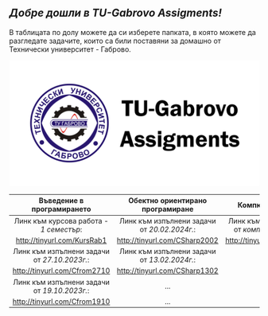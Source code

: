 <link href="readme-style.css" rel="stylesheet">

<h2><i>Добре дошли в TU-Gabrovo Assigments!</i></h2>
<p font-size="30px"> В таблицата по долу можете да си изберете папката, в която можете да разгледате задачите, които са били поставяни за домашно от Технически университет - Габрово.</p>
<p><img src="https://github.com/BobiG04/TUGabAssigments/blob/master/%D0%9A%D0%BE%D0%BC%D0%BF%D1%8E%D1%82%D1%8A%D1%80%D0%BD%D0%B0%20%D0%B3%D1%80%D0%B0%D1%84%D0%B8%D0%BA%D0%B0/Git_TUGabAssigments.png" alt="Банер на TU Gab Assigments"></p>

| Въведение в програмирането | Обектно ориентирано програмиране | Компютърна графика |
| :-------------: | :-------------: | :-----: |
| Линк към курсова работа - <br> *1 семестър*: | Линк към изпълнени задачи от *20.02.2024г.*: | Линк към изпълнени задачи от *компютърна графика*: |
| http://tinyurl.com/KursRab1 | http://tinyurl.com/CSharp2002  | http://tinyurl.com/CompGraphs |
| Линк към изпълнени задачи от *27.10.2023г.*: | Линк към изпълнени задачи от *13.02.2024г.*: | ... |
| http://tinyurl.com/Cfrom2710 | http://tinyurl.com/CSharp1302 | ... |
| Линк към изпълнени задачи от *19.10.2023г.*: | ... | ... |
| http://tinyurl.com/Cfrom1910 | ... | ... |

<!-- <div class="TableDiv"> 
    <tr>
        <th>Въведение в програмирането</th>
        <th>Обектно ориентирано програмиране</th>
        <th>Компютърна графика</th>
    </tr>
    <tr>
        <td><i>Линк към курсова работа - 1 семестър:</i></td>
        <td><i>Линк към изпълнени задачи от 20.02.2024г.:</i></td>
        <td><i>Линк към изпълнени задачи от компютърна графика:</i></td>
    </tr>
    <tr>
        <td><a href="http://tinyurl.com/KursRab1"></td>
        <td><a href="http://tinyurl.com/CSharp2002"></td>
        <td><a href="http://tinyurl.com/CompGraphs"></td>
    </tr>
    <tr>
        <td><a href="http://tinyurl.com/Cfrom2710"></td>
        <td><a href="http://tinyurl.com/CSharp1302"></td>
        <td>...</td>
    </tr>
    <tr>
        <td><a href="http://tinyurl.com/Cfrom1910"></td>
        <td>...</td>
        <td>...</td>
    </tr>
</div>

-->

<!-- 

![alt text](https://github.com/BobiG04/TUGabAssigments/blob/master/%D0%9A%D0%BE%D0%BC%D0%BF%D1%8E%D1%82%D1%8A%D1%80%D0%BD%D0%B0%20%D0%B3%D1%80%D0%B0%D1%84%D0%B8%D0%BA%D0%B0/Git_TUGabAssigments.png "Банер на TU Gab Assigments")

## *Добре* *дошли* *в* *TU* *Gab* *Assigments!* 
### В таблицата по долу можете да си изберете папката, в която можете да разгледате задачите, които са били поставяни за домашно от Технически университет - Габрово 

| Въведение в програмирането | Обектно ориентирано програмиране | Компютърна графика |
| :-------------: | :-------------: | :-----: |
| Линк към курсова работа - 1 семестър: | Линк към изпълнени задачи от 20.02.2024г.: | Линк към изпълнени задачи от компютърна графика: |
| http://tinyurl.com/KursRab1 | http://tinyurl.com/CSharp2002  | http://tinyurl.com/CompGraphs |
| Линк към изпълнени задачи от 27.10.2023г.: | Линк към изпълнени задачи от 13.02.2024г.: | ... |
| http://tinyurl.com/Cfrom2710 | http://tinyurl.com/CSharp1302 | ... |
| Линк към изпълнени задачи от 19.10.2023г.: | ... | ... |
| http://tinyurl.com/Cfrom1910 | ... | ... |

-->

<!--

|  |  |  |
| ------------- | :-------------: | -----: |

## Линк към изпълнени задачи от 20.02.2024г.:
### https://github.com/BobiG04/TUGabAssigments/tree/master/C%23/20_02_2024

## Линк към изпълнени задачи от 13.02.2024г.:
### https://github.com/BobiG04/TUGabAssigments/tree/master/C%23/13_02_2024
 
## Линк към курсова работа - 1 семестър:
### https://github.com/BobiG04/TUGabAssigments/tree/master/C/KursRab_1Kurs_1Semester

## Линк към изпълнени задачи от 27.10.2023г.:
### https://github.com/BobiG04/TUGabAssigments/tree/master/C/IfElse

## Линк към изпълнени задачи от 19.10.2023г.:
### https://github.com/BobiG04/TUGabAssigments/tree/master/C/Formulas/Formulas-19.10.2023

-- Shortened links

### https://github.com/BobiG04/TUGabAssigments/tree/master/C/KursRab_1Kurs_1Semester
http://tinyurl.com/KursRab1

### https://github.com/BobiG04/TUGabAssigments/tree/master/C%23/20_02_2024
http://tinyurl.com/CSharp2002

https://github.com/BobiG04/TUGabAssigments/tree/master/%D0%9A%D0%BE%D0%BC%D0%BF%D1%8E%D1%82%D1%8A%D1%80%D0%BD%D0%B0%20%D0%B3%D1%80%D0%B0%D1%84%D0%B8%D0%BA%D0%B0
http://tinyurl.com/CompGraphs

### https://github.com/BobiG04/TUGabAssigments/tree/master/C%23/13_02_2024
http://tinyurl.com/CSharp1302

### https://github.com/BobiG04/TUGabAssigments/tree/master/C/IfElse
http://tinyurl.com/Cfrom2710

### https://github.com/BobiG04/TUGabAssigments/tree/master/C/Formulas/Formulas-19.10.2023
http://tinyurl.com/Cfrom1910

-->
